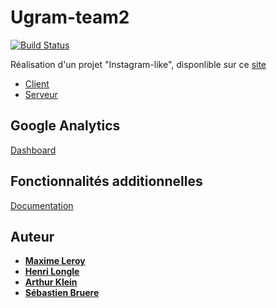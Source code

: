 # Ugram-team2

[![Build Status](https://travis-ci.com/GLO3112-H19/ugram-team-2.svg?token=qkZrcjjGhbW5zaQAueky&branch=master)](https://travis-ci.com/GLO3112-H19/ugram-team-2)

Réalisation d'un projet "Instagram-like", disponlible sur ce [site](https://d3oh6f403qb3v4.cloudfront.net/)

* [Client](./client/)
* [Serveur](./server/)

## Google Analytics

[Dashboard](./client/documentation/Analytics.pdf)

## Fonctionnalités additionnelles

[Documentation](./client/documentation/DOCUMENTATION.md#fonctionnalit%C3%A9s-additionnelles)

## Auteur

* **[Maxime Leroy](https://github.com/maximeleroylaval)**
* **[Henri Longle](https://github.com/longle-h)**
* **[Arthur Klein](https://github.com/klein-h)**
* **[Sébastien Bruere](https://github.com/bruere-s)**
